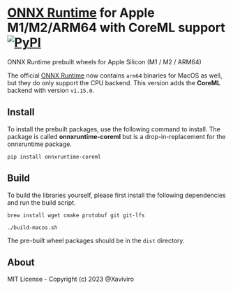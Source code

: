 # [ONNX Runtime](https://github.com/microsoft/onnxruntime) for Apple M1/M2/ARM64 with CoreML support [![PyPI](https://img.shields.io/pypi/v/onnxruntime-coreml)](https://pypi.org/project/onnxruntime-coreml/)
ONNX Runtime prebuilt wheels for Apple Silicon (M1 / M2 / ARM64)

The official [ONNX Runtime](https://pypi.org/project/onnxruntime/1.15.0/#files) now contains `arm64` binaries for MacOS as well, but they do only support the CPU backend. This version adds the **CoreML** backend with version `v1.15.0`.

## Install
To install the prebuilt packages, use the following command to install. The package is called **onnxruntime-coreml** but is a drop-in-replacement for the onnxruntime package.

```
pip install onnxruntime-coreml
```

## Build
To build the libraries yourself, please first install the following dependencies and run the build script.

```
brew install wget cmake protobuf git git-lfs
```

```
./build-macos.sh
```

The pre-built wheel packages should be in the `dist` directory.

## About
MIT License - Copyright (c) 2023 @Xaviviro